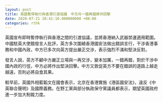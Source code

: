 ```yaml
---
layout: post
title: 英國暫停執行與香港引渡協議　中方斥一錯再錯將作回擊
date: 2020-07-21 10:41:10.000000000 +08:00
categories: rthk
---
```


英國宣布即時暫停執行與香港之間的引渡協議，並將香港納入武器禁運適用範圍。中國駐英大使館發言人批評，英方多次圍繞香港國安法做出錯誤言行，干涉香港事務和中國內政，中方已多次向英方提出嚴正交涉，表示強烈不滿和堅決反對。

發言人說，英方不顧中方嚴正立場與一再交涉，變本加厲，一錯再錯，對於干涉中國內政的行徑，中方必將作出堅決回擊。中方又敦促英方不要在錯誤的道路上越走越遠，否則必將自食其果。

較早前，英國外相藍韜文在國會表示，北京在香港實施《港區國安法》，違反《中英聯合聲明》及國際義務。在野工黨與部分執政保守黨議員都表示，期望英國政府進一步加大制裁力度。
